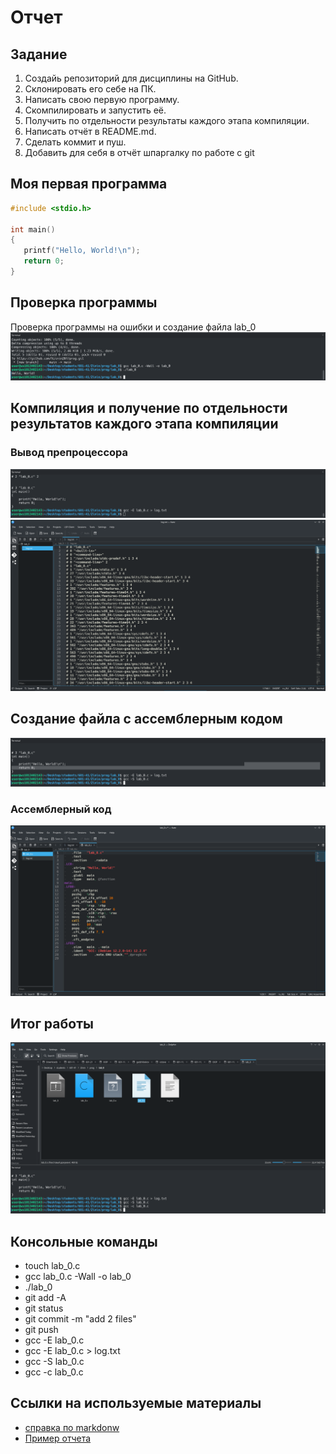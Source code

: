 # Отчет
 ## Задание
1. Создайь репозиторий для дисциплины на GitHub.
1. Склонировать его себе на ПК.
1. Написать свою первую программу.
1. Скомпилировать и запустить её.
1. Получить по отдельности результаты каждого этапа компиляции.
1. Написать отчёт в README.md.
1. Сделать коммит и пуш.
1. Добавить для себя в отчёт шпаргалку по работе с git
## Моя первая программа
 ```c
 #include <stdio.h>

int main()
{
    printf("Hello, World!\n");
    return 0;
}
```
## Проверка программы
Проверка программы на ошибки и создание файла lab_0
![pic 1](pics/1.png)
## Компиляция и получение по отдельности результатов каждого этапа компиляции 
### Вывод препроцессора
![pic 2](pics/2.png)
![pic 3](pics/3.png)
## Создание файла с ассемблерным кодом
![pic 4](pics/4.png)
### Ассемблерный код
![pic 5](pics/5.png)
## Итог работы
![pic 6](pics/6.png)
## Консольные команды
- touch lab_0.c
- gcc lab_0.c -Wall -o lab_0
- ./lab_0
- git add -A
- git status
- git commit -m "add 2 files"
- git push
- gcc -E lab_0.c
- gcc -E lab_0.c > log.txt
- gcc -S lab_0.c
- gcc -c lab_0.c
## Ссылки на используемые материалы
- [справка по markdonw](https://doka.guide/tools/markdown/)
- [Пример отчета](https://github.com/still-coding/report_demo/blob/main/README.md)
